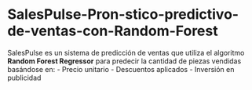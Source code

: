 # SalesPulse-Pron-stico-predictivo-de-ventas-con-Random-Forest
SalesPulse es un sistema de predicción de ventas que utiliza el algoritmo **Random Forest Regressor** para predecir la cantidad de piezas vendidas basándose en: - Precio unitario - Descuentos aplicados - Inversión en publicidad
